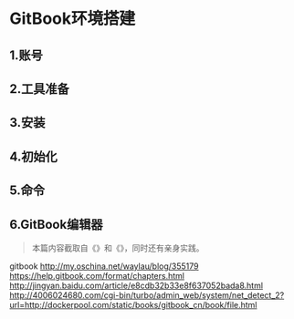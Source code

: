 # GitBook环境搭建
## 1.账号

## 2.工具准备

## 3.安装

## 4.初始化

## 5.命令

## 6.GitBook编辑器


>本篇内容截取自《》和《》，同时还有亲身实践。




gitbook
http://my.oschina.net/waylau/blog/355179
https://help.gitbook.com/format/chapters.html
http://jingyan.baidu.com/article/e8cdb32b33e8f637052bada8.html
http://4006024680.com/cgi-bin/turbo/admin_web/system/net_detect_2?url=http://dockerpool.com/static/books/gitbook_cn/book/file.html


